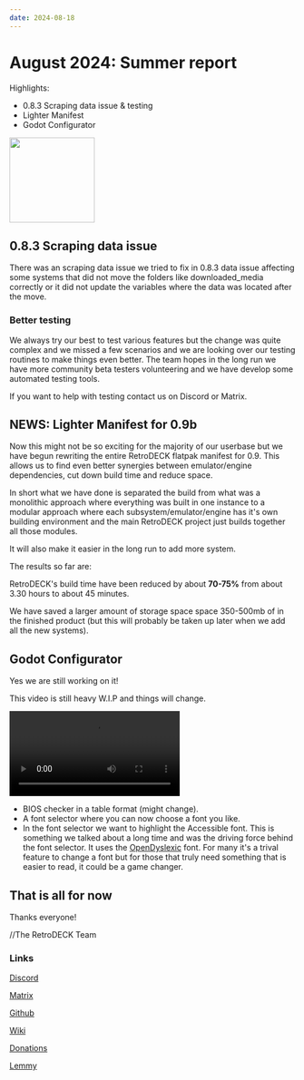 ```yaml
---
date: 2024-08-18
---
```


# August 2024: Summer report

Highlights:

- 0.8.3 Scraping data issue & testing
- Lighter Manifest
- Godot Configurator


<!-- more -->

<img src="../../../rd-circle.png" width="150">

## 0.8.3 Scraping data issue

There was an scraping data issue we tried to fix in 0.8.3 data issue affecting some systems that did not move the folders like downloaded_media correctly or it did not update the variables where the data was located after the move.

### Better testing

We always try our best to test various features but the change was quite complex and we missed a few scenarios and we are looking over our testing routines to make things even better. The team hopes in the long run we have more community beta testers volunteering and we have develop some automated testing tools.

If you want to help with testing contact us on Discord or Matrix.

## NEWS: Lighter Manifest for 0.9b

Now this might not be so exciting for the majority of our userbase but we have begun rewriting the entire RetroDECK flatpak manifest for 0.9. This allows us to find even better synergies between emulator/engine dependencies, cut down build time and reduce space.

In short what we have done is separated the build from what was a monolithic approach where everything was built in one instance to a modular approach where each subsystem/emulator/engine has it's own building environment and the main RetroDECK project just builds together all those modules.

It will also make it easier in the long run to add more system.

The results so far are:

RetroDECK's build time have been reduced by about **70-75%** from about 3.30 hours to about 45 minutes.

We have saved a larger amount of storage space space 350-500mb of in the finished product (but this will probably be taken up later when we add all the new systems).


## Godot Configurator

Yes we are still working on it!

This video is still heavy W.I.P and things will change.

![type:video](ConfiguratorGodot.mp4)


- BIOS checker in a table format (might change).
- A font selector where you can now choose a font you like.
- In the font selector we want to highlight the Accessible font. This is something we talked about a long time and was the driving force behind the font selector. It uses the [OpenDyslexic](https://opendyslexic.org/) font. For many it's a trival feature to change a font but for those that truly need something that is easier to read, it could be a game changer.

## That is all for now

Thanks everyone!

//The RetroDECK Team

### Links

[Discord](https://discord.gg/WDc5C9YWMx)

[Matrix](https://matrix.to/#/#retrodeck:matrix.org)

[Github](https://github.com/XargonWan/RetroDECK)

[Wiki](https://github.com/XargonWan/RetroDECK/wiki)

[Donations](https://retrodeck.readthedocs.io/en/latest/wiki_about/donations-licenses/)

[Lemmy](https://lemmy.zip/c/retrodeck)
